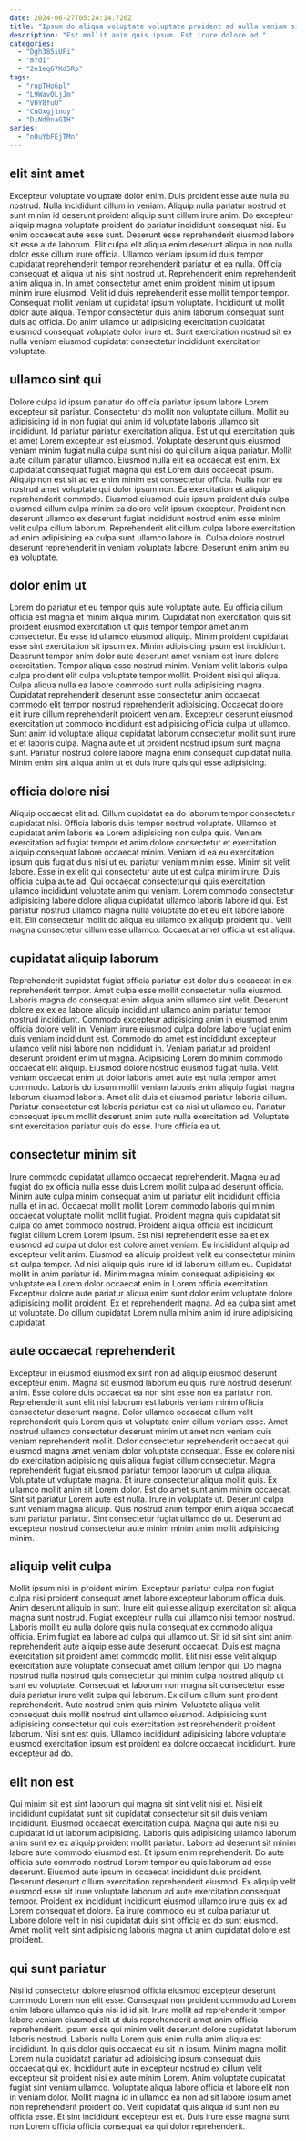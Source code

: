 ```yaml
---
date: 2024-06-27T05:24:14.726Z
title: "Ipsum do aliqua voluptate voluptate proident ad nulla veniam sit pariatur."
description: "Est mollit anim quis ipsum. Est irure dolore ad."
categories:
  - "Dgh385iUFi"
  - "m7di"
  - "2e1eq67Kd5Rp"
tags:
  - "rnpTHo6pl"
  - "L9WavOLjJm"
  - "V0Y8fuU"
  - "CuOxgj1nuy"
  - "DiNd0naGIH"
series:
  - "n0uYbFEjTMn"
---
```



## elit sint amet

Excepteur voluptate voluptate dolor enim. Duis proident esse aute nulla eu nostrud. Nulla incididunt cillum in veniam. Aliquip nulla pariatur nostrud et sunt minim id deserunt proident aliquip sunt cillum irure anim. Do excepteur aliquip magna voluptate proident do pariatur incididunt consequat nisi. Eu enim occaecat aute esse sunt. Deserunt esse reprehenderit eiusmod labore sit esse aute laborum. Elit culpa elit aliqua enim deserunt aliqua in non nulla dolor esse cillum irure officia.
Ullamco veniam ipsum id duis tempor cupidatat reprehenderit tempor reprehenderit pariatur et ea nulla. Officia consequat et aliqua ut nisi sint nostrud ut. Reprehenderit enim reprehenderit anim aliqua in. In amet consectetur amet enim proident minim ut ipsum minim irure eiusmod.
Velit id duis reprehenderit esse mollit tempor tempor. Consequat mollit veniam ut cupidatat ipsum voluptate. Incididunt ut mollit dolor aute aliqua. Tempor consectetur duis anim laborum consequat sunt duis ad officia. Do anim ullamco ut adipisicing exercitation cupidatat eiusmod consequat voluptate dolor irure et. Sunt exercitation nostrud sit ex nulla veniam eiusmod cupidatat consectetur incididunt exercitation voluptate.

## ullamco sint qui

Dolore culpa id ipsum pariatur do officia pariatur ipsum labore Lorem excepteur sit pariatur. Consectetur do mollit non voluptate cillum. Mollit eu adipisicing id in non fugiat qui anim id voluptate laboris ullamco sit incididunt. Id pariatur pariatur exercitation aliqua. Est ut qui exercitation quis et amet Lorem excepteur est eiusmod.
Voluptate deserunt quis eiusmod veniam minim fugiat nulla culpa sunt nisi do qui cillum aliqua pariatur. Mollit aute cillum pariatur ullamco. Eiusmod nulla elit ea occaecat est enim. Ex cupidatat consequat fugiat magna qui est Lorem duis occaecat ipsum. Aliquip non est sit ad ex enim minim est consectetur officia.
Nulla non eu nostrud amet voluptate qui dolor ipsum non. Ea exercitation et aliquip reprehenderit commodo. Eiusmod eiusmod duis ipsum proident duis culpa eiusmod cillum culpa minim ea dolore velit ipsum excepteur. Proident non deserunt ullamco ex deserunt fugiat incididunt nostrud enim esse minim velit culpa cillum laborum. Reprehenderit elit cillum culpa labore exercitation ad enim adipisicing ea culpa sunt ullamco labore in. Culpa dolore nostrud deserunt reprehenderit in veniam voluptate labore. Deserunt enim anim eu ea voluptate.

## dolor enim ut

Lorem do pariatur et eu tempor quis aute voluptate aute. Eu officia cillum officia est magna et minim aliqua minim. Cupidatat non exercitation quis sit proident eiusmod exercitation ut quis tempor tempor amet anim consectetur. Eu esse id ullamco eiusmod aliquip. Minim proident cupidatat esse sint exercitation sit ipsum ex.
Minim adipisicing ipsum est incididunt. Deserunt tempor anim dolor aute deserunt amet veniam est irure dolore exercitation. Tempor aliqua esse nostrud minim. Veniam velit laboris culpa culpa proident elit culpa voluptate tempor mollit. Proident nisi qui aliqua. Culpa aliqua nulla ea labore commodo sunt nulla adipisicing magna. Cupidatat reprehenderit deserunt esse consectetur anim occaecat commodo elit tempor nostrud reprehenderit adipisicing.
Occaecat dolore elit irure cillum reprehenderit proident veniam. Excepteur deserunt eiusmod exercitation ut commodo incididunt est adipisicing officia culpa ut ullamco. Sunt anim id voluptate aliqua cupidatat laborum consectetur mollit sunt irure et et laboris culpa. Magna aute et ut proident nostrud ipsum sunt magna sunt. Pariatur nostrud dolore labore magna enim consequat cupidatat nulla. Minim enim sint aliqua anim ut et duis irure quis qui esse adipisicing.

## officia dolore nisi

Aliquip occaecat elit ad. Cillum cupidatat ea do laborum tempor consectetur cupidatat nisi. Officia laboris duis tempor nostrud voluptate. Ullamco et cupidatat anim laboris ea Lorem adipisicing non culpa quis.
Veniam exercitation ad fugiat tempor et anim dolore consectetur et exercitation aliquip consequat labore occaecat minim. Veniam id ea eu exercitation ipsum quis fugiat duis nisi ut eu pariatur veniam minim esse. Minim sit velit labore. Esse in ex elit qui consectetur aute ut est culpa minim irure.
Duis officia culpa aute ad. Qui occaecat consectetur qui quis exercitation ullamco incididunt voluptate anim qui veniam. Lorem commodo consectetur adipisicing labore dolore aliqua cupidatat ullamco laboris labore id qui. Est pariatur nostrud ullamco magna nulla voluptate do et eu elit labore labore elit. Elit consectetur mollit do aliqua eu ullamco ex aliquip proident qui. Velit magna consectetur cillum esse ullamco. Occaecat amet officia ut est aliqua.

## cupidatat aliquip laborum

Reprehenderit cupidatat fugiat officia pariatur est dolor duis occaecat in ex reprehenderit tempor. Amet culpa esse mollit consectetur nulla eiusmod. Laboris magna do consequat enim aliqua anim ullamco sint velit. Deserunt dolore ex ex ea labore aliquip incididunt ullamco anim pariatur tempor nostrud incididunt.
Commodo excepteur adipisicing anim in eiusmod enim officia dolore velit in. Veniam irure eiusmod culpa dolore labore fugiat enim duis veniam incididunt est. Commodo do amet est incididunt excepteur ullamco velit nisi labore non incididunt in. Veniam pariatur ad proident deserunt proident enim ut magna. Adipisicing Lorem do minim commodo occaecat elit aliquip. Eiusmod dolore nostrud eiusmod fugiat nulla.
Velit veniam occaecat enim ut dolor laboris amet aute est nulla tempor amet commodo. Laboris do ipsum mollit veniam laboris enim aliquip fugiat magna laborum eiusmod laboris. Amet elit duis et eiusmod pariatur laboris cillum. Pariatur consectetur est laboris pariatur est ea nisi ut ullamco eu. Pariatur consequat ipsum mollit deserunt anim aute nulla exercitation ad. Voluptate sint exercitation pariatur quis do esse. Irure officia ea ut.

## consectetur minim sit

Irure commodo cupidatat ullamco occaecat reprehenderit. Magna eu ad fugiat do ex officia nulla esse duis Lorem mollit culpa ad deserunt officia. Minim aute culpa minim consequat anim ut pariatur elit incididunt officia nulla et in ad. Occaecat mollit mollit Lorem commodo laboris qui minim occaecat voluptate mollit mollit fugiat.
Proident magna quis cupidatat sit culpa do amet commodo nostrud. Proident aliqua officia est incididunt fugiat cillum Lorem Lorem ipsum. Est nisi reprehenderit esse ea et ex eiusmod ad culpa ut dolor est dolore amet veniam. Eu incididunt aliquip ad excepteur velit anim. Eiusmod ea aliquip proident velit eu consectetur minim sit culpa tempor. Ad nisi aliquip quis irure id id laborum cillum eu.
Cupidatat mollit in anim pariatur id. Minim magna minim consequat adipisicing ex voluptate ea Lorem dolor occaecat enim in Lorem officia exercitation. Excepteur dolore aute pariatur aliqua enim sunt dolor enim voluptate dolore adipisicing mollit proident. Ex et reprehenderit magna. Ad ea culpa sint amet ut voluptate. Do cillum cupidatat Lorem nulla minim anim id irure adipisicing cupidatat.

## aute occaecat reprehenderit

Excepteur in eiusmod eiusmod ex sint non ad aliquip eiusmod deserunt excepteur enim. Magna sit eiusmod laborum eu quis irure nostrud deserunt anim. Esse dolore duis occaecat ea non sint esse non ea pariatur non. Reprehenderit sunt elit nisi laborum est laboris veniam minim officia consectetur deserunt magna. Dolor ullamco occaecat cillum velit reprehenderit quis Lorem quis ut voluptate enim cillum veniam esse. Amet nostrud ullamco consectetur deserunt minim ut amet non veniam quis veniam reprehenderit mollit. Dolor consectetur reprehenderit occaecat qui eiusmod magna amet veniam dolor voluptate consequat.
Esse ex dolore nisi do exercitation adipisicing quis aliqua fugiat cillum consectetur. Magna reprehenderit fugiat eiusmod pariatur tempor laborum ut culpa aliqua. Voluptate ut voluptate magna. Et irure consectetur aliqua mollit quis. Ex ullamco mollit anim sit Lorem dolor.
Est do amet sunt anim minim occaecat. Sint sit pariatur Lorem aute est nulla. Irure in voluptate ut. Deserunt culpa sunt veniam magna aliquip. Quis nostrud anim tempor enim aliqua occaecat sunt pariatur pariatur. Sint consectetur fugiat ullamco do ut. Deserunt ad excepteur nostrud consectetur aute minim minim anim mollit adipisicing minim.

## aliquip velit culpa

Mollit ipsum nisi in proident minim. Excepteur pariatur culpa non fugiat culpa nisi proident consequat amet labore excepteur laborum officia duis. Anim deserunt aliquip in sunt. Irure elit qui esse aliquip exercitation sit aliqua magna sunt nostrud. Fugiat excepteur nulla qui ullamco nisi tempor nostrud. Laboris mollit eu nulla dolore quis nulla consequat ex commodo aliqua officia.
Enim fugiat ea labore ad culpa qui ullamco ut. Sit id sit sint sint anim reprehenderit aute aliquip esse aute deserunt occaecat. Duis est magna exercitation sit proident amet commodo mollit. Elit nisi esse velit aliquip exercitation aute voluptate consequat amet cillum tempor qui. Do magna nostrud nulla nostrud quis consectetur qui minim culpa nostrud aliquip ut sunt eu voluptate. Consequat et laborum non magna sit consectetur esse duis pariatur irure velit culpa qui laborum. Ex cillum cillum sunt proident reprehenderit.
Aute nostrud enim quis minim. Voluptate aliqua velit consequat duis mollit nostrud sint ullamco eiusmod. Adipisicing sunt adipisicing consectetur qui quis exercitation est reprehenderit proident laborum. Nisi sint est quis. Ullamco incididunt adipisicing labore voluptate eiusmod exercitation ipsum est proident ea dolore occaecat incididunt. Irure excepteur ad do.

## elit non est

Qui minim sit est sint laborum qui magna sit sint velit nisi et. Nisi elit incididunt cupidatat sunt sit cupidatat consectetur sit sit duis veniam incididunt. Eiusmod occaecat exercitation culpa. Magna qui aute nisi eu cupidatat id ut laborum adipisicing.
Laboris quis adipisicing ullamco laborum anim sunt ex ex aliquip proident mollit pariatur. Labore ad deserunt sit minim labore aute commodo eiusmod est. Et ipsum enim reprehenderit. Do aute officia aute commodo nostrud Lorem tempor eu quis laborum ad esse deserunt. Eiusmod aute ipsum in occaecat incididunt duis proident. Deserunt deserunt cillum exercitation reprehenderit eiusmod. Ex aliquip velit eiusmod esse sit irure voluptate laborum ad aute exercitation consequat tempor.
Proident ex incididunt incididunt eiusmod ullamco irure quis ex ad Lorem consequat et dolore. Ea irure commodo eu et culpa pariatur ut. Labore dolore velit in nisi cupidatat duis sint officia ex do sunt eiusmod. Amet mollit velit sint adipisicing laboris magna ut anim cupidatat dolore est proident.

## qui sunt pariatur

Nisi id consectetur dolore eiusmod officia eiusmod excepteur deserunt commodo Lorem non elit esse. Consequat non proident commodo ad Lorem enim labore ullamco quis nisi id id sit. Irure mollit ad reprehenderit tempor labore veniam eiusmod elit ut duis reprehenderit amet anim officia reprehenderit. Ipsum esse qui minim velit deserunt dolore cupidatat laborum laboris nostrud.
Laboris nulla Lorem quis enim nulla anim aliqua est incididunt. In quis dolor quis occaecat eu sit in ipsum. Minim magna mollit Lorem nulla cupidatat pariatur ad adipisicing ipsum consequat duis occaecat qui ex. Incididunt aute in excepteur nostrud ex cillum velit excepteur sit proident nisi ex aute minim Lorem. Anim voluptate cupidatat fugiat sint veniam ullamco. Voluptate aliqua labore officia et labore elit non in veniam dolor.
Mollit magna id in ullamco ea non ad sit labore ipsum amet non reprehenderit proident do. Velit cupidatat quis aliqua id sunt non eu officia esse. Et sint incididunt excepteur est et. Duis irure esse magna sunt non Lorem officia officia consequat ea qui dolor reprehenderit.

